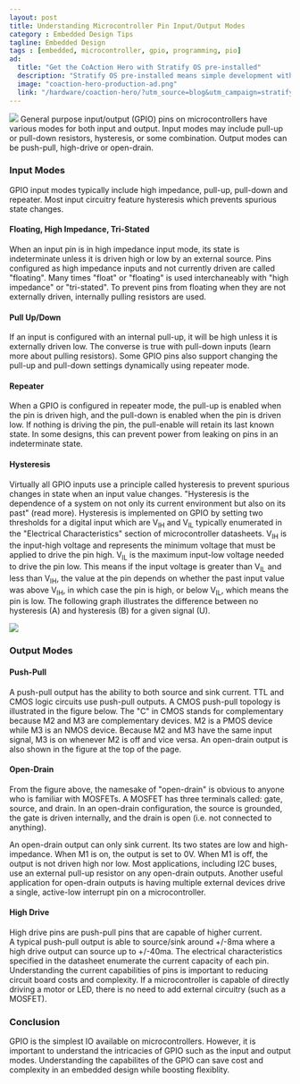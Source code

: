 ```yaml
---
layout: post
title: Understanding Microcontroller Pin Input/Output Modes
category : Embedded Design Tips
tagline: Embedded Design
tags : [embedded, microcontroller, gpio, programming, pio]
ad:
  title: "Get the CoAction Hero with Stratify OS pre-installed"
  description: "Stratify OS pre-installed means simple development with powerful features using just a USB cable."
  image: "coaction-hero-production-ad.png"
  link: "/hardware/coaction-hero/?utm_source=blog&utm_campaign=stratify_coaction_hero&utm_medium=ad&utm_content=a"
---
```

<img class="post_image" src="{{ BASE_PATH }}/images/gpio-output-types.svg" />
General purpose input/output (GPIO) pins on microcontrollers have various modes
for both input and output. Input modes may include pull-up or pull-down resistors,
hysteresis, or some combination. Output modes can be push-pull, high-drive or open-drain.

### Input Modes

GPIO input modes typically include high impedance, pull-up, pull-down and
repeater.  Most input circuitry feature hysteresis which prevents spurious
state changes.

####  Floating, High Impedance, Tri-Stated

When an input pin is in high impedance input mode, its state is indeterminate
unless it is driven high or low by an external source.  Pins configured as high
impedance inputs and not currently driven are called "floating".  Many times
"float" or "floating" is used interchaneably with "high impedance" or
"tri-stated".  To prevent pins from floating when they are not externally
driven, internally pulling resistors are used.

####  Pull Up/Down

If an input is configured with an internal pull-up, it will be high unless it
is externally driven low.  The converse is true with pull-down inputs (learn more
about pulling resistors).  Some GPIO pins also support changing the pull-up and
pull-down settings dynamically using repeater mode.

#### Repeater

When a GPIO is configured in repeater mode, the pull-up is enabled when the pin
is driven high, and the pull-down is enabled when the pin is driven low.  If
nothing is driving the pin, the pull-enable will retain its last known
state.  In some designs, this can prevent power from leaking on pins in an
indeterminate state.

#### Hysteresis

Virtually all GPIO inputs use a principle called hysteresis to prevent spurious
changes in state when an input value changes.  "Hysteresis is the dependence of a
system on not only its current environment but also on its past" (read
more).  Hysteresis is implemented on GPIO by setting two thresholds for a digital input
which are V<sub>IH</sub> and V<sub>IL</sub> typically enumerated in the "Electrical Characteristics"
section of microcontroller datasheets.  V<sub>IH</sub> is the input-high voltage and
represents the minimum voltage that must be applied to drive the pin
high.  V<sub>IL</sub> is the maximum input-low voltage needed to drive the pin
low.  This means if the input voltage is greater than V<sub>IL</sub> and less
than V<sub>IH</sub>, the value at the pin depends on whether the past input
value was above V<sub>IH</sub>, in which case the pin is high, or below V<sub>IL</sub>,
which means the pin is low.  The following graph illustrates the difference
between no hysteresis (A) and hysteresis (B) for a given signal (U).

<img class="post_image_tall" src="{{ BASE_PATH }}/images/smitt_hysteresis_graph.svg" />

### Output Modes

#### Push-Pull

A push-pull output has the ability to both source and sink current.  TTL
and CMOS logic circuits use push-pull outputs.  A CMOS push-pull topology
is illustrated in the figure below.  The "C" in CMOS stands for complementary
because M2 and M3 are complementary devices.  M2 is a PMOS device while M3
is an NMOS device.  Because M2 and M3 have the same input signal, M3 is on
whenever M2 is off and vice versa.  An open-drain output is also shown in the
figure at the top of the page.

#### Open-Drain

From the figure above, the namesake of "open-drain" is obvious to anyone who
is familiar with MOSFETs.  A MOSFET has three terminals called:  gate, source,
and drain.  In an open-drain configuration, the source is grounded, the gate
is driven internally, and the drain is open (i.e. not connected to anything).

An open-drain output can only sink current.  Its two states are low and
high-impedance.    When M1 is on, the output is set to 0V.  When M1 is
off, the output is not driven high nor low.  Most applications, including
I2C buses, use an external pull-up resistor on any open-drain
outputs.  Another useful application for open-drain outputs is having multiple
external devices drive a single, active-low interrupt pin on a microcontroller.

#### High Drive

High drive pins are push-pull pins that are capable of higher current.  
A typical push-pull output is able to source/sink around +/-8ma where a
high drive output can source up to +/-40ma.  The electrical characteristics
specified in the datasheet enumerate the current capacity of each
pin.  Understanding the current capabilities of pins is important to reducing
circuit board costs and complexity.  If a microcontroller is capable of
directly driving a motor or LED, there is no need to add external circuitry
(such as a MOSFET).

### Conclusion

GPIO is the simplest IO available on microcontrollers.  However, it is
important to understand the intricacies of GPIO such as the input and
output modes.  Understanding the capabilites of the GPIO can save cost and
complexity in an embedded design while boosting flexiblity.
